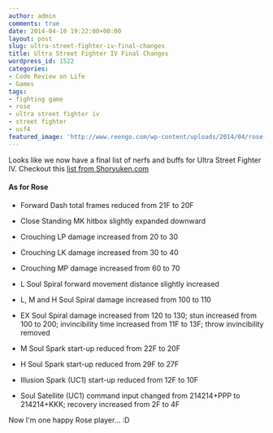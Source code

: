 ```yaml
---
author: admin
comments: true
date: 2014-04-10 19:22:00+00:00
layout: post
slug: ultra-street-fighter-iv-final-changes
title: Ultra Street Fighter IV Final Changes
wordpress_id: 1522
categories:
- Code Review on Life
- Games
tags:
- fighting game
- rose
- ultra street fighter iv
- street fighter
- usf4
featured_image: 'http://www.reengo.com/wp-content/uploads/2014/04/rose-s4.png'
---
```


Looks like we now have a final list of nerfs and buffs for Ultra Street Fighter IV. Checkout this [list from Shoryuken.com
](http://shoryuken.com/2014/04/10/ultra-street-fighter-iv-final-change-list-released/)


#### As for Rose





	
  * Forward Dash total frames reduced from 21F to 20F

	
  * Close Standing MK hitbox slightly expanded downward

	
  * Crouching LP damage increased from 20 to 30

	
  * Crouching LK damage increased from 30 to 40

	
  * Crouching MP damage increased from 60 to 70

	
  * L Soul Spiral forward movement distance slightly increased

	
  * L, M and H Soul Spiral damage increased from 100 to 110

	
  * EX Soul Spiral damage increased from 120 to 130; stun increased from 100 to 200; invincibility time increased from 11F to 13F; throw invincibility removed

	
  * M Soul Spark start-up reduced from 22F to 20F

	
  * H Soul Spark start-up reduced from 29F to 27F

	
  * Illusion Spark (UC1) start-up reduced from 12F to 10F

	
  * Soul Satellite (UC1) command input changed from 214214+PPP to 214214+KKK; recovery increased from 2F to 4F




Now I'm one happy Rose player... :D
